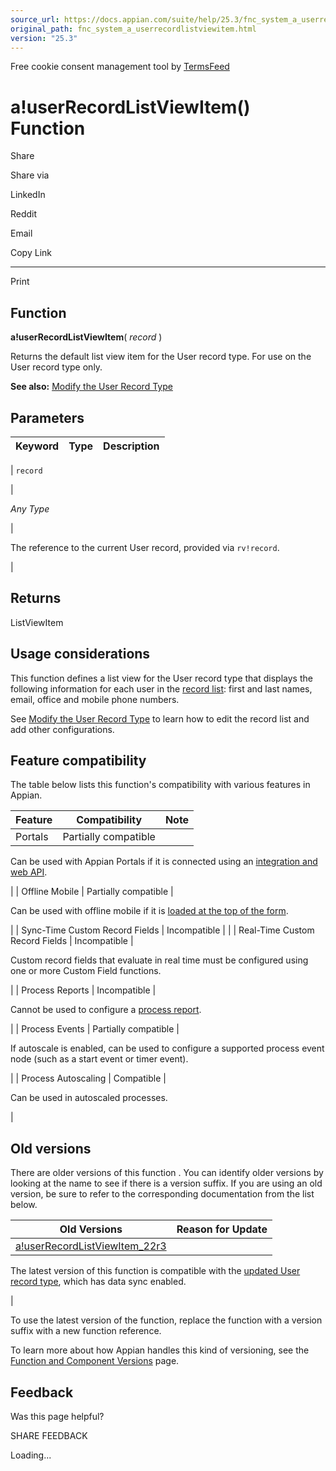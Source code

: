 ```yaml
---
source_url: https://docs.appian.com/suite/help/25.3/fnc_system_a_userrecordlistviewitem.html
original_path: fnc_system_a_userrecordlistviewitem.html
version: "25.3"
---
```


Free cookie consent management tool by [TermsFeed](https://www.termsfeed.com/)

# a!userRecordListViewItem() Function

Share

Share via

LinkedIn

Reddit

Email

Copy Link

* * *

Print

## Function

**a!userRecordListViewItem**( _record_ )

Returns the default list view item for the User record type. For use on the User record type only.

**See also:** [Modify the User Record Type](Configure_Tempo_Users.html)

## Parameters

| Keyword | Type | Description |
| --- | --- | --- |
|
`record`

 |

_Any Type_

 |

The reference to the current User record, provided via `rv!record`.

 |

## Returns

ListViewItem

## Usage considerations

This function defines a list view for the User record type that displays the following information for each user in the [record list](Configure_Tempo_Users.html#modify-the-record-list): first and last names, email, office and mobile phone numbers.

See [Modify the User Record Type](Configure_Tempo_Users.html) to learn how to edit the record list and add other configurations.

## Feature compatibility

The table below lists this function's compatibility with various features in Appian.

| Feature | Compatibility | Note |
| --- | --- | --- |
| Portals | Partially compatible |
Can be used with Appian Portals if it is connected using an [integration and web API](portals-design.html#using-partially-compatible-functions-and-objects-in-a-portal).

 |
| Offline Mobile | Partially compatible |

Can be used with offline mobile if it is [loaded at the top of the form](offline-mobile-design-best-practices.html#working-with-partially-compatible-functions).

 |
| Sync-Time Custom Record Fields | Incompatible |  |
| Real-Time Custom Record Fields | Incompatible |

Custom record fields that evaluate in real time must be configured using one or more Custom Field functions.

 |
| Process Reports | Incompatible |

Cannot be used to configure a [process report](Process_Reports.html).

 |
| Process Events | Partially compatible |

If autoscale is enabled, can be used to configure a supported process event node (such as a start event or timer event).

 |
| Process Autoscaling | Compatible |

Can be used in autoscaled processes.

 |

## Old versions

There are older versions of this function . You can identify older versions by looking at the name to see if there is a version suffix. If you are using an old version, be sure to refer to the corresponding documentation from the list below.

| Old Versions | Reason for Update |
| --- | --- |
| [a!userRecordListViewItem\_22r3](/suite/help/25.3/fnc_system_a_userrecordlistviewitem_22r3.html) |
The latest version of this function is compatible with the [updated User record type](Configure_Tempo_Users.html#update-the-user-record-type), which has data sync enabled.

 |

To use the latest version of the function, replace the function with a version suffix with a new function reference.

To learn more about how Appian handles this kind of versioning, see the [Function and Component Versions](/suite/help/25.3/function_versions.html) page.

## Feedback

Was this page helpful?

SHARE FEEDBACK

Loading...